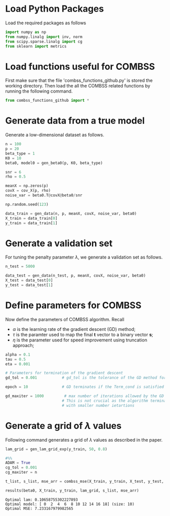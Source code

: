 # Load Python Packages

Load the required packages as follows


```python
import numpy as np
from numpy.linalg import inv, norm
from scipy.sparse.linalg import cg
from sklearn import metrics
```

# Load functions useful for COMBSS

First make sure that the file 'combss_functions_github.py' is stored the working directory. Then load the all the COMBSS related functions by running the following command.


```python
from combss_functions_github import *
```

# Generate data from a true model

Generate a low-dimensional dataset as follows.


```python
n = 100
p = 20
beta_type = 1
K0 = 10
beta0, model0 = gen_beta0(p, K0, beta_type)

snr = 6              
rho = 0.5 

meanX = np.zeros(p)
covX = cov_X(p, rho)
noise_var = beta0.T@covX@beta0/snr

np.random.seed(123)

data_train = gen_data(n, p, meanX, covX, noise_var, beta0)
X_train = data_train[0]
y_train = data_train[1]
```

# Generate a validation set

For tuning the penalty parameter $\lambda$, we generate a validation set as follows. 


```python
n_test = 5000

data_test = gen_data(n_test, p, meanX, covX, noise_var, beta0)
X_test = data_test[0]
y_test = data_test[1]
```

# Define parameters for COMBSS

Now define the parameters of COMBSS algorithm. Recall 
- $\alpha$ is the learning rate of the gradient descent (GD) method;
- $\tau$ is the paramter used to map the final $\mathbf t$ vector to a binary vector $\mathbf s$;
- $\eta$ is the parameter used for speed improvement using truncation approach; 


```python
alpha = 0.1           
tau = 0.5
eta = 0.001

# Parameters for termination of the gradient descent
gd_tol = 0.001           # gd_tol is the tolerance of the GD method for termination.

epoch = 10               # GD terminates if the Term_cond is satisfied over epoch number of consecutive iterations.

gd_maxiter = 1000         # max number of iterations allowed by the GD method. 
                         # This is not crucial as the algorithm terminates 
                         # with smaller number ietartions
```

# Generate a grid of $\lambda$ values

Following command generates a grid of $\lambda$ values as described in the paper.


```python
lam_grid = gen_lam_grid_exp(y_train, 50, 0.8)
```


```python
#%%
ADAM = True
cg_tol = 0.001
cg_maxiter = n
```


```python
t_list, s_list, mse_arr = combss_mse(X_train, y_train, X_test, y_test, lam_grid, ADAM=ADAM, tau=tau, eta=eta, epoch=epoch, gd_maxiter=gd_maxiter, gd_tol=gd_tol, cg_maxiter=cg_maxiter, cg_tol=cg_tol )

```


```python
results(beta0, X_train, y_train, lam_grid, s_list, mse_arr)
```

    Optimal lam: 0.10658755302227893
    Optimal model: [ 0  2  4  6  8 10 12 14 16 18] (size: 10)
    Optimal MSE: 7.233167979982565



```python

```
